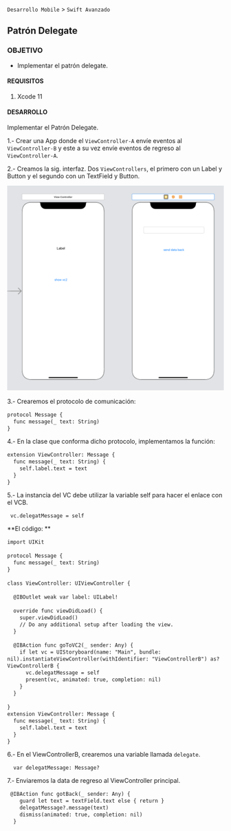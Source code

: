 `Desarrollo Mobile` > `Swift Avanzado`


## Patrón Delegate

### OBJETIVO

-  Implementar el patrón delegate.

#### REQUISITOS 

1. Xcode 11

#### DESARROLLO

Implementar el Patrón Delegate.

1.- Crear una App donde el `ViewController-A` envíe eventos al `ViewController-B` y este a su vez envíe eventos de regreso al `ViewController-A`.

2.- Creamos la sig. interfaz. Dos `ViewControllers`, el primero con un Label y Button y el segundo con un TextField y Button.

![](0.png)

3.- Crearemos el protocolo de comunicación:

```
protocol Message {
  func message(_ text: String)
}
```

4.- En la clase que conforma dicho protocolo, implementamos la función:

```
extension ViewController: Message {
  func message(_ text: String) {
    self.label.text = text
  }
}
```

5.- La instancia del VC debe utilizar la variable self para hacer el enlace con el VCB.

```
 vc.delegatMessage = self
```

**El código:
**
```
import UIKit

protocol Message {
  func message(_ text: String)
}

class ViewController: UIViewController {
  
  @IBOutlet weak var label: UILabel!
  
  override func viewDidLoad() {
    super.viewDidLoad()
    // Do any additional setup after loading the view.
  }
  
  @IBAction func goToVC2(_ sender: Any) {
    if let vc = UIStoryboard(name: "Main", bundle: nil).instantiateViewController(withIdentifier: "ViewControllerB") as? ViewControllerB {
      vc.delegatMessage = self
      present(vc, animated: true, completion: nil)
    }
  }
  
}
extension ViewController: Message {
  func message(_ text: String) {
    self.label.text = text
  }
}
```

6.- En el ViewControllerB, crearemos una variable llamada `delegate`.

```
  var delegatMessage: Message?
```

7.- Enviaremos la data de regreso al ViewController principal.

```
 @IBAction func gotBack(_ sender: Any) {
    guard let text = textField.text else { return }
    delegatMessage?.message(text)
    dismiss(animated: true, completion: nil)
  }
```






